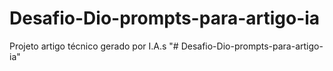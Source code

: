 # Desafio-Dio-prompts-para-artigo-ia
Projeto artigo técnico gerado por I.A.s
"# Desafio-Dio-prompts-para-artigo-ia" 
